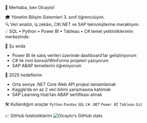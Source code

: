 👋 Merhaba, ben Olcayto!

🎓 Yönetim Bilişim Sistemleri 3. sınıf öğrencisiyim.  
🔍 Veri analizi, iş zekâsı, C#/.NET ve SAP teknolojilerine meraklıyım.  
💡 SQL • Python • Power BI • Tableau • C# temel yetkinliklerimin merkezinde.  

🚀 Şu anda
- Power BI ile satış verileri üzerinde dashboard’lar geliştiriyorum  
- C# ile mini konsol/WinForms projeleri yazıyorum  
- SAP ABAP temellerini öğreniyorum  

🎯 2025 hedeflerim
- Orta seviye .NET Core Web API projesi tamamlamak  
- Kaggle’da en az 2 veri bilimi yarışmasına katılmak  
- SAP Learning Hub’tan ABAP sertifikası almak  

🛠️ Kullandığım araçlar
`Python` `Pandas` `SQL` `C#` `.NET` `Power BI` `Tableau` `Git`  

📈 GitHub İstatistiklerim
![Olcayto's GitHub stats](https://github-readme-stats.vercel.app/api?username=olcayto-akbudak&show_icons=true&hide_border=true)
